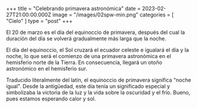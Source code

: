 +++
title = "Celebrando primavera astronómica"
date = 2023-02-27T21:00:00.000Z
image = "/images/02spw-min.png"
categories = [ "Cielo" ]
type = "post"
+++

El 20 de marzo es el día del equinoccio de primavera, después del cual la duración del día se volverá gradualmente más larga que la noche.

El día del equinoccio, el Sol cruzará el ecuador celeste e igualará el día y la noche, lo que será el comienzo de una primavera astronómica en el hemisferio norte de la Tierra. En consecuencia, llegará un otoño astronómico en el hemisferio sur.

Traducido literalmente del latín, el equinoccio de primavera significa "noche igual". Desde la antigüedad, este día tenía un significado especial y simbolizaba la victoria de la luz y la vida sobre la oscuridad y el frío. Bueno, pues estamos esperando calor y sol.
